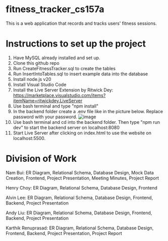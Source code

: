 # fitness_tracker_cs157a
This is a web application that records and tracks users' fitness sessions.

# Instructions to set up the project
1. Have MySQL already installed and set up.
3. Clone this github repo
4. Run CreateFitnessTracker.sql to create the tables
5. Run InsertIntoTables.sql to insert example data into the database
6. Install node.js v20
7. Install Visual Studio Code
8. Install the Live Server Extension by Ritwick Dey: https://marketplace.visualstudio.com/items?itemName=ritwickdey.LiveServer
9. Use bash terminal and type "npm install"
10. In the backend folder create a .env file like in the picture below. Replace password with your password. ![image](https://github.com/HowlinWaters/fitness_tracker_cs157a/assets/95559518/aa2f8484-4301-4617-92eb-965b526f4961)
11. Use bash terminal and cd into the backend folder. Then type "npm run dev" to start the backend server on localhost:8080
12. Start Live Server after clicking on index.html to use the website on localhost:5500. 

# Division of Work
Nam Bui: ER Diagram, Relational Schema, Database Design, Mock Data Creation, Frontend, Project Presentation, Meeting Minutes, Project Report

Henry Choy: ER Diagram, Relational Schema, Database Design, Frontend

Alvin Lee: ER Diagram, Relational Schema, Database Design, Frontend, Backend, Project Presentation

Andy Liu: ER Diagram, Relational Schema, Database Design, Frontend, Backend, Project Presentation

Karthik Renuprasad: ER Diagram, Relational Schema, Database Design, Frontend, Backend, Project Presentation, Project Report
